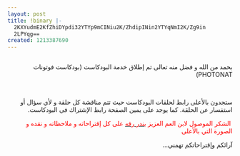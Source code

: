 ```yaml
---
layout: post
title: !binary |-
  2KXYudmE2KfZhiDYpdi32YTYp9mCINiu2K/ZhdipINin2YTYqNmI2K/Zg9in
  2LPYqg==
created: 1213387690
---
```

<p style="direction: rtl; text-align: center;" class="rtecenter"><a href="http://yousef.raffah.com/taxonomy/term/24"><img alt="" src="http://yousef.raffah.com/files/photon@BIG-400.jpg" /></a></p> <p style="direction: rtl; text-align: right;">بحمد من الله و فضل منه تعالى تم إطلاق خدمة البودكاست (بودكاست فوتونات PHOTONAT)</p> <p style="direction: rtl; text-align: right;">&nbsp;</p> <p style="direction: rtl; text-align: right;">ستجدون بالأعلى رابط لحلقات البودكاست حيث تتم مناقشة كل حلقة و لأي سؤال أو استفسار عن الحلقة. كما يوجد على يمين الصفحة رابط الإشتراك في البودكاست.</p> <p style="direction: rtl; text-align: right;"><span style="color: rgb(255, 0, 0); ">&nbsp;الشكر الموصول لابن العم العزيز </span><a href="http://bandar.raffah.com/wp"><span style="color: rgb(255, 0, 0); ">بندر رفه</span></a><span style="color: rgb(255, 0, 0); "> على كل إقتراحاته و ملاحظاته و نقده و الصورة التي بالأعلى</span></p><p style="direction: rtl; text-align: right;">آرائكم وإقتراحاتكم تهمني...</p> <p style="direction: rtl; text-align: right;">&nbsp;</p>

